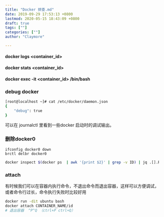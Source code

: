 ```yaml
---
title: "Docker 排查.md"
date: 2019-09-29 17:53:13 +0800
lastmod: 2020-05-15 18:43:09 +0800
draft: true
tags: [""]
categories: [""]
author: "Claymore"

---
```



#### docker logs <container_id>



#### docker stats <container_id>



#### docker exec -it <container_id> /bin/bash



### debug docker

``` sh
[root@localhost ~]# cat /etc/docker/daemon.json
{
    "debug": true
}
```

可以在 journalctl 里看到一些docker 启动时的调试输出。



### 删除docker0

```
ifconfig docker0 down
brctl delbr docker0
```

```sh
docker inspect $(docker ps  | awk '{print $2}' | grep -v ID) | jq .[].RepoTags
```



### attach

有时候我们可以在容器内执行命令，不退出命令而退出容器，这样可以方便调试，或者命令行过长，命令执行失败时比较好用

``` sh
docker run -dit ubuntu bash
docker attach CONTAINER_NAME/id
# 退出容器  ^P^Q （ctrl+P ctrl+Q）
```

